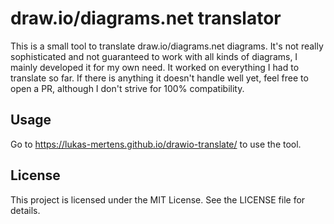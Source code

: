 # draw.io/diagrams.net translator

This is a small tool to translate draw.io/diagrams.net diagrams. It's not really sophisticated and not guaranteed to work with all kinds of diagrams, I mainly developed it for my own need. It worked on everything I had to translate so far. If there is anything it doesn't handle well yet, feel free to open a PR, although I don't strive for 100% compatibility.

## Usage
Go to https://lukas-mertens.github.io/drawio-translate/ to use the tool.

## License

This project is licensed under the MIT License. See the LICENSE file for details.
